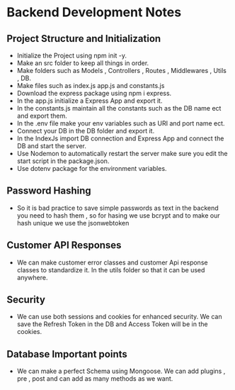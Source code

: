 # Backend Development Notes

## Project Structure and Initialization
- Initialize the Project using npm init -y.
- Make an src folder to keep all things in order.
- Make folders such as Models , Controllers , Routes , Middlewares , Utils , DB.
- Make files such as index.js app.js and constants.js
- Download the express package using npm i express.
- In the app.js initialize a Express App and export it.
- In the constants.js maintain all the constants such as the DB name ect and export them.
- In the .env file make your env variables such as URI and port name ect.
- Connect your DB in the DB folder and export it.
- In the IndexJs import DB connection and Express App and connect the DB and start the server.
- Use Nodemon to automatically restart the server make sure you edit the start script in the package.json.
- Use dotenv package for the environment variables.

## Password Hashing 
- So it is bad practice to save simple passwords as text in the backend you need to hash them , so for hasing we use bcrypt and to make our hash unique we use the jsonwebtoken

## Customer API Responses
- We can make customer error classes and customer Api response classes to standardize it. In the utils folder so that it can be used anywhere.

## Security
- We can use both sessions and cookies for enhanced security. We can save the Refresh Token in the DB and Access Token will be in the cookies.

## Database Important points
- We can make a perfect Schema using Mongoose. We can add plugins , pre , post and can add as many methods as we want.


